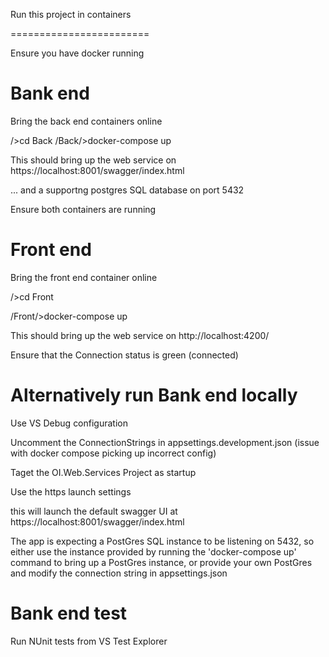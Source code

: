 Run this project in containers

========================

Ensure you have docker running 


Bank end
========================
Bring the back end containers online


<Project Root>/>cd Back
<Project Root>/Back/>docker-compose up

This should bring up the web service on 
https://localhost:8001/swagger/index.html

... and a supportng postgres SQL database on
port 5432


Ensure both containers are running


Front end
========================
Bring the front end container online


<Project Root>/>cd Front

<Project Root>/Front/>docker-compose up

This should bring up the web service on 
http://localhost:4200/

Ensure that the Connection status is green (connected)


Alternatively run Bank end locally
========================

Use  VS Debug configuration

Uncomment the ConnectionStrings in appsettings.development.json (issue with docker compose picking up incorrect config)

Taget the OI.Web.Services Project as startup

Use the https launch settings

this will launch the default swagger UI at
https://localhost:8001/swagger/index.html

The app is expecting a PostGres SQL instance to be listening on 5432, so either
use the instance provided by running the 'docker-compose up' command to bring up
a PostGres instance, or provide your own PostGres and modify the connection string in
appsettings.json


Bank end test
========================
Run NUnit tests from VS Test Explorer




